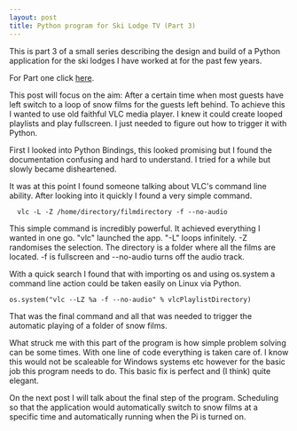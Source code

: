 ```yaml
---
layout: post
title: Python program for Ski Lodge TV (Part 3)
---
```


This is part 3 of a small series describing the design and build of a Python application for the ski lodges I have worked at for the past few years. 

For Part one click [here](https://jsparkes.com/python_ski_lodge/).

This post will focus on the aim:
After a certain time when most guests have left switch to a loop of snow films for the guests left behind.
To achieve this I wanted to use old faithful VLC media player. I knew it could create looped playlists and play fullscreen. I just needed to figure out how to trigger it with Python.

First I looked into Python Bindings, this looked promising but I found the documentation confusing and hard to understand. I tried for a while but slowly became disheartened.

It was at this point I found someone talking about VLC's command line ability. After looking into it quickly I found a very simple command.

      vlc -L -Z /home/directory/filmdirectory -f --no-audio

This simple command is incredibly powerful. It achieved everything I wanted in one go. "vlc" launched the app. "-L" loops infinitely. -Z randomises the selection. The directory is a folder where all the films are located. -f is fullscreen and --no-audio turns off the audio track. 

With a quick search I found that with importing os and using os.system a command line action could be taken easily on Linux via Python.

	os.system("vlc --LZ %a -f --no-audio" % vlcPlaylistDirectory)

That was the final command and all that was needed to trigger the automatic playing of a folder of snow films.

What struck me with this part of the program is how simple problem solving can be some times. With one line of code everything is taken care of. I know this would not be scaleable for Windows systems etc however for the basic job this program needs to do. This basic fix is perfect and (I think) quite elegant.

On the next post I will talk about the final step of the program. Scheduling so that the application would automatically switch to snow films at a specific time and automatically running when the Pi is turned on.
